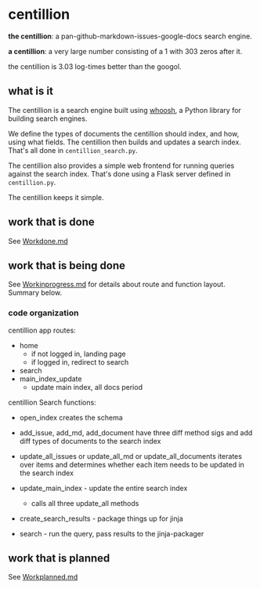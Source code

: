 # centillion

**the centillion**: a pan-github-markdown-issues-google-docs search engine.

**a centillion**: a very large number consisting of a 1 with 303 zeros after it.

the centillion is 3.03 log-times better than the googol.

## what is it

The centillion is a search engine built using [whoosh](#),
a Python library for building search engines.

We define the types of documents the centillion should index,
and how, using what fields. The centillion then builds and
updates a search index. That's all done in `centillion_search.py`.

The centillion also provides a simple web frontend for running
queries against the search index. That's done using a Flask server
defined in `centillion.py`.

The centillion keeps it simple.


## work that is done

See [Workdone.md](Workdone.md)


## work that is being done

See [Workinprogress.md](Workinprogress.md) for details about
route and function layout. Summary below.

### code organization

centillion app routes:

- home
    - if not logged in, landing page
    - if logged in, redirect to search
- search
- main_index_update
    - update main index, all docs period


centillion Search functions:

- open_index creates the schema

- add_issue, add_md, add_document have three diff method sigs and add diff types
  of documents to the search index

- update_all_issues or update_all_md or update_all_documents iterates over items
  and determines whether each item needs to be updated in the search index

- update_main_index - update the entire search index
    - calls all three update_all methods

- create_search_results - package things up for jinja

- search - run the query, pass results to the jinja-packager


## work that is planned

See [Workplanned.md](Workplanned.md)

